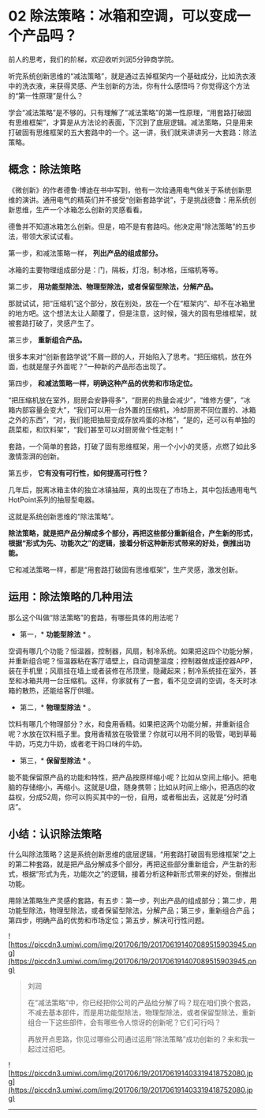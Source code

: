 # 02 除法策略：冰箱和空调，可以变成一个产品吗？

前人的思考，我们的阶梯，欢迎收听刘润5分钟商学院。

听完系统创新思维的“减法策略”，就是通过去掉框架内一个基础成分，比如洗衣液中的洗衣液，来获得灵感、产生创新的方法，你有什么感悟吗？你觉得这个方法的“第一性原理”是什么？

学会“减法策略”是不够的。只有理解了“减法策略”的第一性原理，“用套路打破固有思维框架”，才算是从方法论的表面，下沉到了底层逻辑。减法策略，只是用来打破固有思维框架的五大套路中的一个。这一讲，我们就来讲讲另一大套路：除法策略。

##  概念：除法策略

《微创新》的作者德鲁·博迪在书中写到，他有一次给通用电气做关于系统创新思维的演讲。通用电气的精英们并不接受“创新套路学说”，于是挑战德鲁：用系统创新思维，生产一个冰箱怎么创新的灵感看看。

德鲁并不知道冰箱怎么创新。但是，咱不是有套路吗。他决定用“除法策略”的五步法，带领大家试试看。

第一步，和减法策略一样， **列出产品的组成部分。**

冰箱的主要物理组成部分是：门，隔板，灯泡，制冰格，压缩机等等。

第二步， **用功能型除法、物理型除法，或者保留型除法，分解产品。**

那就试试，把“压缩机”这个部分，放在别处，放在一个在“框架内”、却不在冰箱里的地方吧。这个想法太让人颠覆了，但是注意，这时候，强大的固有思维框架，就被套路打破了，灵感产生了。

第三步， **重新组合产品。**

很多本来对“创新套路学说”不屑一顾的人，开始陷入了思考。“把压缩机，放在外面，也就是屋子外面呢？”一种新的产品形态出现了。

第四步， **和减法策略一样，明确这种产品的优势和市场定位。**

“把压缩机放在室外，厨房会安静得多”，“厨房的热量会减少”，“维修方便”，“冰箱内部容量会变大”，“我们可以用一台外置的压缩机，冷却厨房不同位置的、冰箱之外的东西”，“对，我们能把抽屉变成存放鸡蛋的冰格”，“是的，还可以有单独的蔬菜柜，和饮料架”，“我们甚至可以对厨房做个性定制！”

套路，一个简单的套路，打破了固有思维框架，用一个小小的灵感，点燃了如此多激情澎湃的创新。

第五步， **它有没有可行性，如何提高可行性？**

几年后，脱离冰箱主体的独立冰镇抽屉，真的出现在了市场上，其中包括通用电气HotPoint系列的抽屉型电器。

这就是系统创新思维的“除法策略”。

 **除法策略，就是把产品分解成多个部分，再把这些部分重新组合，产生新的形式，根据“形式为先、功能次之”的逻辑，接着分析这种新形式带来的好处，倒推出功能。**

它和减法策略一样，都是“用套路打破固有思维框架”，生产灵感，激发创新。

## 运用：除法策略的几种用法

那么这个叫做“除法策略”的套路，有哪些具体的用法呢？

* 第一，* **功能型除法** * 。

空调有哪几个功能？恒温器，控制器，风扇，制冷系统。如果把这四个功能分解，并重新组合呢？恒温器粘在客厅墙壁上，自动调整温度；控制器做成遥控器APP，装在手机里；风扇挂在墙上或者装修在吊顶里，隐藏起来；制冷系统挂在室外，甚至和冰箱共用一台压缩机。这样，你家就有了一套，看不见空调的空调，冬天时冰箱的散热，还能给客厅供暖。

* 第二，* **物理型除法** * 。

饮料有哪几个物理部分？水，和食用香精。如果把这两个功能分解，并重新组合呢？水放在饮料瓶子里。食用香精放在吸管里？你就可以用不同的吸管，喝到草莓牛奶，巧克力牛奶，或者老干妈口味的牛奶。

* 第三，* **保留型除法** * 。

能不能保留原产品的功能和特性，把产品按原样缩小呢？比如从空间上缩小。把电脑的存储缩小，再缩小。这就是U盘，随身携带；比如从时间上缩小，把酒店的收益权，分成52周，你可以购买其中的一份，自用，或者租出去，这就是“分时酒店”。

## 小结：认识除法策略

什么叫除法策略？这是系统创新思维的底层逻辑，“用套路打破固有思维框架”之上的第二种套路，就是把产品分解成多个部分，再把这些部分重新组合，产生新的形式，根据“形式为先，功能次之”的逻辑，接着分析这种新形式带来的好处，倒推出功能。

用除法策略生产灵感的套路，有五步：第一步，列出产品的组成部分；第二步，用功能型除法，物理型除法，或者保留型除法，分解产品；第三步，重新组合产品；第四步，明确产品的优势和市场定位；第五步，解决可行性问题。

![https://piccdn3.umiwi.com/img/201706/19/201706191407089515903945.png](https://piccdn3.umiwi.com/img/201706/19/201706191407089515903945.png)

> 刘润
> 
> 在“减法策略”中，你已经把你公司的产品给分解了吗？现在咱们换个套路，不减去基本部件，而是用功能型除法，物理型除法，或者保留型除法，重新组合一下这些部件，会有哪些令人惊讶的创新呢？它们可行吗？
> 
> 再放开点思路，你见过哪些公司通过运用“除法策略”成功创新的？来和我一起过过招吧。

![https://piccdn3.umiwi.com/img/201706/19/201706191403319418752080.jpg](https://piccdn3.umiwi.com/img/201706/19/201706191403319418752080.jpg)

---
